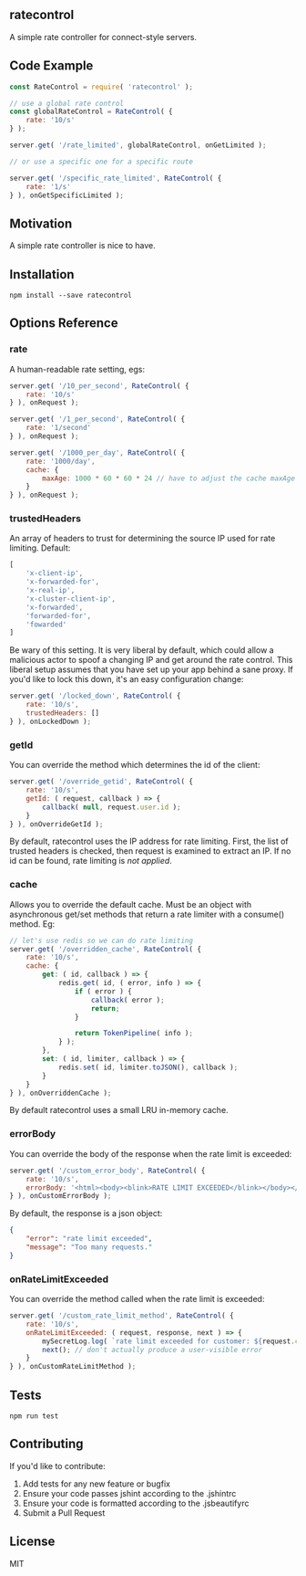 ## ratecontrol

A simple rate controller for connect-style servers.

## Code Example

```javascript
const RateControl = require( 'ratecontrol' );

// use a global rate control
const globalRateControl = RateControl( {
    rate: '10/s'
} );

server.get( '/rate_limited', globalRateControl, onGetLimited );

// or use a specific one for a specific route

server.get( '/specific_rate_limited', RateControl( {
    rate: '1/s'
} ), onGetSpecificLimited );
```

## Motivation

A simple rate controller is nice to have.

## Installation

```
npm install --save ratecontrol
```

## Options Reference

### rate

A human-readable rate setting, egs:

```javascript
server.get( '/10_per_second', RateControl( {
    rate: '10/s'
} ), onRequest );

server.get( '/1_per_second', RateControl( {
    rate: '1/second'
} ), onRequest );

server.get( '/1000_per_day', RateControl( {
    rate: '1000/day',
    cache: {
        maxAge: 1000 * 60 * 60 * 24 // have to adjust the cache maxAge if we want to limit at the rate of a day
    }
} ), onRequest );
```

### trustedHeaders

An array of headers to trust for determining the source IP used for rate limiting. Default:

```javascript
[
    'x-client-ip',
    'x-forwarded-for',
    'x-real-ip',
    'x-cluster-client-ip',
    'x-forwarded',
    'forwarded-for',
    'fowarded'
]
```

Be wary of this setting. It is very liberal by default, which could allow a malicious actor
to spoof a changing IP and get around the rate control. This liberal setup assumes that you
have set up your app behind a sane proxy. If you'd like to lock this down, it's an easy
configuration change:

```javascript
server.get( '/locked_down', RateControl( {
    rate: '10/s',
    trustedHeaders: []
} ), onLockedDown );
```

### getId

You can override the method which determines the id of the client:

```javascript
server.get( '/override_getid', RateControl( {
    rate: '10/s',
    getId: ( request, callback ) => {
        callback( null, request.user.id );
    }
} ), onOverrideGetId );
```

By default, ratecontrol uses the IP address for rate limiting. First, the list of trusted
headers is checked, then request is examined to extract an IP. If no id can be found,
rate limiting is *not applied*.

### cache

Allows you to override the default cache. Must be an object with asynchronous get/set
methods that return a rate limiter with a consume() method. Eg:

```javascript
// let's use redis so we can do rate limiting
server.get( '/overridden_cache', RateControl( {
    rate: '10/s',
    cache: {
        get: ( id, callback ) => {
            redis.get( id, ( error, info ) => {
                if ( error ) {
                    callback( error );
                    return;
                }

                return TokenPipeline( info );
            } );
        },
        set: ( id, limiter, callback ) => {
            redis.set( id, limiter.toJSON(), callback );
        }
    }
} ), onOverriddenCache );
```

By default ratecontrol uses a small LRU in-memory cache.

### errorBody

You can override the body of the response when the rate limit is exceeded:

```javascript
server.get( '/custom_error_body', RateControl( {
    rate: '10/s',
    errorBody: '<html><body><blink>RATE LIMIT EXCEEDED</blink></body></html>'
} ), onCustomErrorBody );
```

By default, the response is a json object:

```json
{
    "error": "rate limit exceeded",
    "message": "Too many requests."
}
```

### onRateLimitExceeded

You can override the method called when the rate limit is exceeded:

```javascript
server.get( '/custom_rate_limit_method', RateControl( {
    rate: '10/s',
    onRateLimitExceeded: ( request, response, next ) => {
        mySecretLog.log( `rate limit exceeded for customer: ${request.customer}` );
        next(); // don't actually produce a user-visible error
    }
} ), onCustomRateLimitMethod );
```

## Tests

```
npm run test
```

## Contributing

If you'd like to contribute:

 1) Add tests for any new feature or bugfix
 2) Ensure your code passes jshint according to the .jshintrc
 3) Ensure your code is formatted according to the .jsbeautifyrc
 4) Submit a Pull Request

## License

MIT
